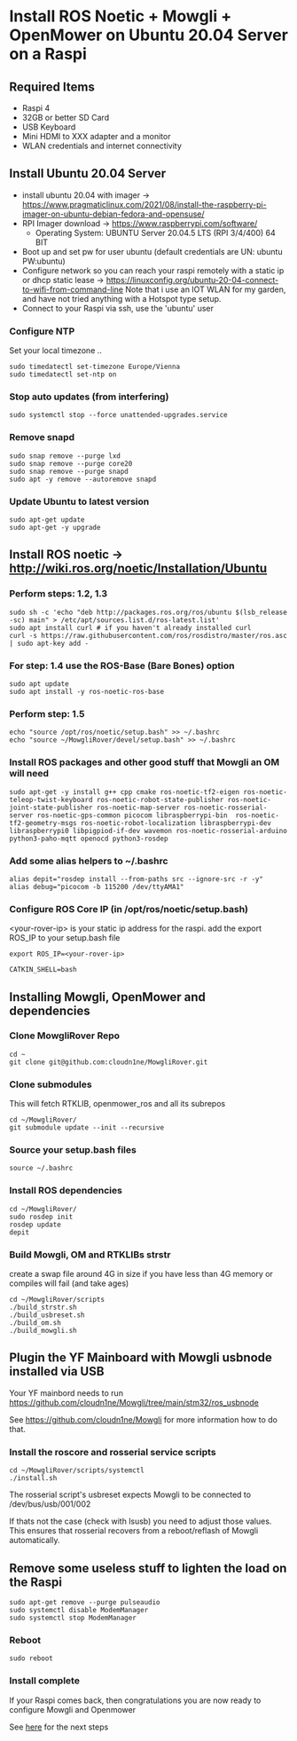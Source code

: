 # Install ROS Noetic + Mowgli + OpenMower on Ubuntu 20.04 Server on a Raspi

## Required Items

* Raspi 4
* 32GB or better SD Card
* USB Keyboard
* Mini HDMI to XXX adapter and a monitor
* WLAN credentials and internet connectivity

## Install Ubuntu 20.04 Server 

* install ubuntu 20.04 with imager -> https://www.pragmaticlinux.com/2021/08/install-the-raspberry-pi-imager-on-ubuntu-debian-fedora-and-opensuse/
* RPI Imager download -> https://www.raspberrypi.com/software/
    * Operating System: UBUNTU Server 20.04.5 LTS (RPI 3/4/400) 64 BIT
* Boot up and set pw for user ubuntu (default credentials are UN: ubuntu PW:ubuntu)
* Configure network so you can reach your raspi remotely with a static ip or dhcp static lease -> https://linuxconfig.org/ubuntu-20-04-connect-to-wifi-from-command-line
    Note that i use an IOT WLAN for my garden, and have not tried anything with a Hotspot type setup.
* Connect to your Raspi via ssh, use the 'ubuntu' user

### Configure NTP

Set your local timezone ..

```
sudo timedatectl set-timezone Europe/Vienna
sudo timedatectl set-ntp on
```

### Stop auto updates (from interfering)

```
sudo systemctl stop --force unattended-upgrades.service
```

### Remove snapd

```
sudo snap remove --purge lxd
sudo snap remove --purge core20
sudo snap remove --purge snapd
sudo apt -y remove --autoremove snapd
```

### Update Ubuntu to latest version

```
sudo apt-get update
sudo apt-get -y upgrade
```

## Install ROS noetic -> http://wiki.ros.org/noetic/Installation/Ubuntu

### Perform steps: 1.2, 1.3

```
sudo sh -c 'echo "deb http://packages.ros.org/ros/ubuntu $(lsb_release -sc) main" > /etc/apt/sources.list.d/ros-latest.list'
sudo apt install curl # if you haven't already installed curl
curl -s https://raw.githubusercontent.com/ros/rosdistro/master/ros.asc | sudo apt-key add -
```

### For step: 1.4 use the ROS-Base (Bare Bones) option

```
sudo apt update
sudo apt install -y ros-noetic-ros-base
```

### Perform step: 1.5

```
echo "source /opt/ros/noetic/setup.bash" >> ~/.bashrc
echo "source ~/MowgliRover/devel/setup.bash" >> ~/.bashrc
```

### Install ROS packages and other good stuff that Mowgli an OM will need

```
sudo apt-get -y install g++ cpp cmake ros-noetic-tf2-eigen ros-noetic-teleop-twist-keyboard ros-noetic-robot-state-publisher ros-noetic-joint-state-publisher ros-noetic-map-server ros-noetic-rosserial-server ros-noetic-gps-common picocom libraspberrypi-bin  ros-noetic-tf2-geometry-msgs ros-noetic-robot-localization libraspberrypi-dev libraspberrypi0 libpigpiod-if-dev wavemon ros-noetic-rosserial-arduino python3-paho-mqtt openocd python3-rosdep
```

### Add some alias helpers to \~/.bashrc

```
alias depit="rosdep install --from-paths src --ignore-src -r -y"
alias debug="picocom -b 115200 /dev/ttyAMA1"
```

### Configure ROS Core IP (in /opt/ros/noetic/setup.bash)

\<your-rover-ip\> is your static ip address for the raspi.
add the export ROS_IP to your setup.bash file

```
export ROS_IP=<your-rover-ip>
   
CATKIN_SHELL=bash
```

## Installing Mowgli, OpenMower and dependencies

### Clone MowgliRover Repo

```
cd ~
git clone git@github.com:cloudn1ne/MowgliRover.git
```

### Clone submodules

This will fetch RTKLIB, openmower_ros and all its subrepos

```
cd ~/MowgliRover/
git submodule update --init --recursive
```

### Source your setup.bash files

```
source ~/.bashrc
```

### Install ROS dependencies

```
cd ~/MowgliRover/
sudo rosdep init
rosdep update
depit
```

### Build Mowgli, OM and RTKLIBs strstr

create a swap file around 4G in size if you have less than 4G memory or compiles will fail (and take ages)

```
cd ~/MowgliRover/scripts
./build_strstr.sh
./build_usbreset.sh
./build_om.sh
./build_mowgli.sh
```


## Plugin the YF Mainboard with Mowgli usbnode installed via USB

Your YF mainbord needs to run https://github.com/cloudn1ne/Mowgli/tree/main/stm32/ros_usbnode 

See https://github.com/cloudn1ne/Mowgli for more information how to do that.

### Install the roscore and rosserial service scripts

```
cd ~/MowgliRover/scripts/systemctl
./install.sh
```

The rosserial script's usbreset expects Mowgli to be connected to /dev/bus/usb/001/002

If thats not the case (check with lsusb) you need to adjust those values. This ensures that rosserial recovers from a reboot/reflash of Mowgli automatically.


## Remove some useless stuff to lighten the load on the Raspi

```
sudo apt-get remove --purge pulseaudio
sudo systemctl disable ModemManager
sudo systemctl stop ModemManager
```

### Reboot 

```
sudo reboot
````

### Install complete

If your Raspi comes back, then congratulations you are now ready to configure Mowgli and Openmower

See [here](ConfigureMowgli.md) for the next steps


